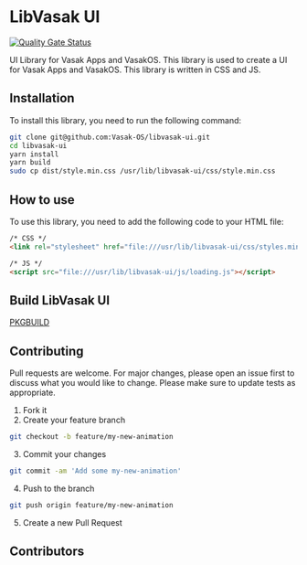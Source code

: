 # LibVasak UI

[![Quality Gate Status](https://sonarcloud.io/api/project_badges/measure?project=Vasak-OS_libvasak-ui&metric=alert_status)](https://sonarcloud.io/summary/new_code?id=Vasak-OS_libvasak-ui)

UI Library for Vasak Apps and VasakOS. This library is used to create a UI for Vasak Apps and VasakOS. This library is written in CSS and JS.

## Installation

To install this library, you need to run the following command:

```bash
git clone git@github.com:Vasak-OS/libvasak-ui.git
cd libvasak-ui
yarn install
yarn build
sudo cp dist/style.min.css /usr/lib/libvasak-ui/css/style.min.css
```


## How to use

To use this library, you need to add the following code to your HTML file:

```html
/* CSS */
<link rel="stylesheet" href="file:///usr/lib/libvasak-ui/css/styles.min.css" />

/* JS */
<script src="file:///usr/lib/libvasak-ui/js/loading.js"></script>
```

## Build LibVasak UI

[PKGBUILD](https://github.com/Vasak-OS/PKGBUILDS/blob/main/libvasak-ui/PKGBUILD)

## Contributing

Pull requests are welcome. For major changes, please open an issue first to discuss what you would like to change. Please make sure to update tests as appropriate.

1. Fork it
2. Create your feature branch

```bash
git checkout -b feature/my-new-animation
```

3. Commit your changes

```bash
git commit -am 'Add some my-new-animation'
```

4. Push to the branch

```bash
git push origin feature/my-new-animation
```

5. Create a new Pull Request

## Contributors

<!-- ALL-CONTRIBUTORS-LIST:START - Do not remove or modify this section -->
<!-- prettier-ignore-start -->
<!-- markdownlint-disable -->

<!-- markdownlint-restore -->
<!-- prettier-ignore-end -->

<!-- ALL-CONTRIBUTORS-LIST:END -->